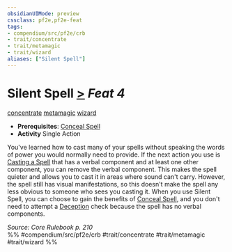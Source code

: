 ```yaml
---
obsidianUIMode: preview
cssclass: pf2e,pf2e-feat
tags:
- compendium/src/pf2e/crb
- trait/concentrate
- trait/metamagic
- trait/wizard
aliases: ["Silent Spell"]
---
```

# Silent Spell  [>](chapter-9-playing-the-game.md#Actions "Single Action") *Feat 4*  
[concentrate](concentrate.md "Concentrate Action & Ability Trait")  [metamagic](metamagic.md "Metamagic General Trait")  [wizard](Reference/Rules/Traits/wizard.md "Wizard Class Trait")  

- **Prerequisites**: [Conceal Spell](conceal-spell.md)
- **Activity** Single Action

You've learned how to cast many of your spells without speaking the words of power you would normally need to provide. If the next action you use is [Casting a Spell](cast-a-spell.md) that has a verbal component and at least one other component, you can remove the verbal component. This makes the spell quieter and allows you to cast it in areas where sound can't carry. However, the spell still has visual manifestations, so this doesn't make the spell any less obvious to someone who sees you casting it. When you use Silent Spell, you can choose to gain the benefits of [Conceal Spell](conceal-spell.md), and you don't need to attempt a [Deception](skills.md#Deception) check because the spell has no verbal components.

*Source: Core Rulebook p. 210*  
%% #compendium/src/pf2e/crb #trait/concentrate #trait/metamagic #trait/wizard %%